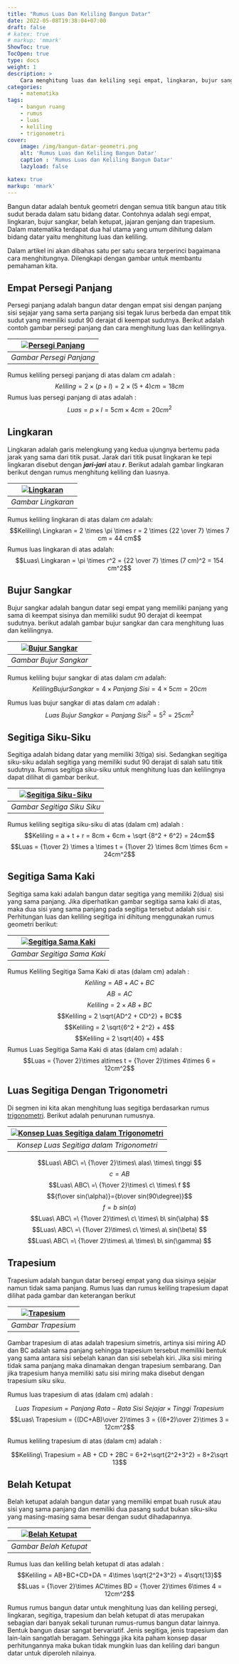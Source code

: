 ```yaml
---
title: "Rumus Luas Dan Keliling Bangun Datar"
date: 2022-05-08T19:38:04+07:00
draft: false
# katex: true
# markup: 'mmark'
ShowToc: true
TocOpen: true
type: docs
weight: 1
description: >
    Cara menghitung luas dan keliling segi empat, lingkaran, bujur sangkar, belah ketupat, jajaran genjang, trapesium dan juring lingkaran
categories:
    - matematika
tags:
    - bangun ruang
    - rumus
    - luas
    - keliling
    - trigonometri
cover:
    image: /img/bangun-datar-geometri.png
    alt: 'Rumus Luas dan Keliling Bangun Datar'
    caption : 'Rumus Luas dan Keliling Bangun Datar'
    lazyload: false

katex: true
markup: 'mmark'
---
```


Bangun datar adalah bentuk geometri dengan semua titik bangun atau titik sudut berada dalam satu bidang datar. Contohnya adalah segi empat, lingkaran, bujur sangkar, belah ketupat, jajaran genjang dan trapesium. Dalam matematika terdapat dua hal utama yang umum dihitung dalam bidang datar yaitu menghitung luas dan keliling.

Dalam artikel ini akan dibahas satu per satu secara terperinci bagaimana cara menghitungnya. Dilengkapi dengan gambar untuk membantu pemahaman kita.

## Empat Persegi Panjang
Persegi panjang adalah bangun datar dengan empat sisi dengan panjang sisi sejajar yang sama serta panjang sisi tegak lurus berbeda dan empat titik sudut yang memiliki sudut 90 derajat di keempat sudutnya. Berikut adalah contoh gambar persegi panjang dan cara menghitung luas dan kelilingnya.

|[![Persegi Panjang](/img/persegi-panjang.png "Persegi Panjang")](/img/persegi-panjang.png)|
|:--:|
|*Gambar Persegi Panjang*|

Rumus keliling persegi panjang di atas dalam *cm* adalah :
$$Keliling = 2 \times (p + l) = 2 \times (5 + 4)cm = 18cm$$
Rumus luas persegi panjang di atas adalah :
$$Luas = p \times l = 5 cm \times 4 cm = 20 cm^2$$

## Lingkaran
Lingkaran adalah garis melengkung yang kedua ujungnya bertemu pada jarak yang sama dari titik pusat. Jarak dari titik pusat lingkaran ke tepi lingkaran disebut dengan ***jari-jari*** atau ***r***. Berikut adalah gambar lingkaran berikut dengan rumus menghitung keliling dan luasnya.

|[![Lingkaran](/img/lingkaran.png "Lingkaran")](/img/lingkaran.png)|
|:--:|
|*Gambar Lingkaran*|

Rumus keliling lingkaran di atas dalam *cm* adalah:
$$Keliling\ Lingkaran = 2 \times \pi \times r = 2 \times {22 \over 7} \times 7 cm = 44 cm$$
Rumus luas lingkaran di atas adalah:
$$Luas\ Lingkaran = \pi \times r^2 = {22 \over 7} \times (7 cm)^2 = 154 cm^2$$

## Bujur Sangkar
Bujur sangkar adalah bangun datar segi empat yang memiliki panjang yang sama di keempat sisinya dan memiliki sudut 90 derajat di keempat sudutnya. berikut adalah gambar bujur sangkar dan cara menghitung luas dan kelilingnya.

|[![Bujur Sangkar](/img/bujur-sangkar.png "Bujur Sangkar")](/img/bujur-sangkar.png)|
|:--:|
|*Gambar Bujur Sangkar*|

Rumus keliling bujur sangkar di atas dalam *cm* adalah:
$$Keliling Bujur Sangkar = 4 \times Panjang\ Sisi = 4 \times 5cm = 20cm$$

Rumus luas bujur sangkar di atas dalam *cm* adalah :
$$Luas\ Bujur\ Sangkar = {Panjang\ Sisi}^2 = 5^2 = 25cm^2$$

## Segitiga Siku-Siku
Segitiga adalah bidang datar yang memiliki 3(tiga) sisi. Sedangkan segitiga siku-siku adalah segitiga yang memiliki sudut 90 derajat di salah satu titik sudutnya. Rumus segitiga siku-siku untuk menghitung luas dan kelilingnya dapat dilihat di gambar berikut.

|[![Segitiga Siku-Siku](/img/segitiga-siku-siku.png "Segitiga Siku Siku")](/img/segitiga-siku-siku.png)|
|:--:|
|*Gambar Segitiga Siku Siku*|

Rumus keliling segitiga siku-siku di atas (dalam cm) adalah :
$$Keliling = a + t + r = 8cm + 6cm + \sqrt {8^2 + 6^2} = 24cm$$
$$Luas = {1\over 2} \times a \times t = {1\over 2} \times 8cm \times 6cm = 24cm^2$$

## Segitiga Sama Kaki
Segitiga sama kaki adalah bangun datar segitiga yang memiliki 2(dua) sisi yang sama panjang. Jika diperhatikan gambar segitiga sama kaki di atas, maka dua sisi yang sama panjang pada segitiga tersebut adalah sisi r. Perhitungan luas dan keliling segitiga ini dihitung menggunakan rumus geometri berikut:

|[![Segitiga Sama Kaki](/img/segitiga-sama-kaki.png "Segitiga Sama Kaki")](/img/segitiga-sama-kaki.png)|
|:--:|
|*Gambar Segitiga Sama Kaki*|

Rumus Keliling Segitiga Sama Kaki di atas (dalam cm) adalah :
$$Keliling = AB + AC + BC$$
$$AB = AC$$
$$Keliling = 2 \times AB + BC$$
$$Keliling = 2 \sqrt{AD^2 + CD^2} + BC$$
$$Keliling = 2 \sqrt{6^2 + 2^2} + 4$$
$$Keliling = 2 \sqrt{40} + 4$$
Rumus Luas Segitiga Sama Kaki di atas (dalam cm) adalah :
$$Luas = {1\over 2}\times a\times t = {1\over 2}\times 4\times 6 = 12cm^2$$

## Luas Segitiga Dengan Trigonometri
Di segmen ini kita akan menghitung luas segitiga berdasarkan rumus [trigonometri](/materi/matematika/kelas-x/materi-trigonometri-sin-cos-tan-lengkap/). Berikut adalah penurunan rumusnya.

|[![Konsep Luas Segitiga dalam Trigonometri](/img/luas-segitiga-trigonometri.png "Konsep Luas Segitiga dalam Trigonometri")](/img/luas-segitiga-trigonometri.png)|
|:--:|
|*Konsep Luas Segitiga dalam Trigonometri*|

$$Luas\ ABC\ =\ {1\over 2}\times\ alas\ \times\ tinggi $$
$$c=AB$$
$$Luas\ ABC\ =\ {1\over 2}\times\ c\ \times\ f $$
$${f\over sin(\alpha)}={b\over sin(90\degree)}$$
$$f=b\ sin(\alpha)$$
$$Luas\ ABC\ =\ {1\over 2}\times\ c\ \times\ b\ sin(\alpha) $$
$$Luas\ ABC\ =\ {1\over 2}\times\ c\ \times\ a\ sin(\beta) $$
$$Luas\ ABC\ =\ {1\over 2}\times\ a\ \times\ b\ sin(\gamma) $$

## Trapesium
Trapesium adalah bangun datar bersegi empat yang dua sisinya sejajar namun tidak sama panjang. Rumus luas dan rumus keliling trapesium dapat dilihat pada gambar dan keterangan berikut

|[![Trapesium](/img/trapesium.png "Trapesium")](/img/trapesium.png)|
|:--:|
|*Gambar Trapesium*|

Gambar trapesium di atas adalah trapesium simetris, artinya sisi miring AD dan BC adalah sama panjang sehingga trapesium tersebut memiliki bentuk yang sama antara sisi sebelah kanan dan sisi sebelah kiri. Jika sisi miring tidak sama panjang maka dinamakan dengan trapesium sembarang. Dan jika trapesium hanya memiliki satu sisi miring maka disebut dengan trapesium siku siku.

Rumus luas trapesium di atas (dalam cm) adalah :

$$Luas\ Trapesium = Panjang\ Rata-Rata\ Sisi\ Sejajar \times Tinggi\ Trapesium$$
$$Luas\ Trapesium = {(DC+AB)\over 2}\times 3 = {(6+2)\over 2}\times 3 = 12cm^2$$

Rumus keliling trapesium di atas (dalam cm) adalah :

$$Keliling\ Trapesium = AB + CD + 2BC = 6+2+\sqrt{2^2+3^2} = 8+2\sqrt 13$$

## Belah Ketupat
Belah ketupat adalah bangun datar yang memiliki empat buah rusuk atau sisi yang sama panjang dan memiliki dua pasang sudut bukan siku-siku yang masing-masing sama besar dengan sudut dihadapannya.

|[![Belah Ketupat](/img/belahketupat.png "Belah Ketupat")](/img/belahketupat.png)|
|:--:|
|*Gambar Belah Ketupat*|

Rumus luas dan keliling belah ketupat di atas adalah :
$$Keliling = AB+BC+CD+DA = 4\times \sqrt{2^2+3^2} = 4\sqrt{13}$$
$$Luas = {1\over 2}\times AC\times BD = {1\over 2}\times 6\times 4 = 12cm^2$$

Rumus rumus bangun datar untuk menghitung luas dan keliling persegi, lingkaran, segitiga, trapesium dan belah ketupat di atas merupakan sebagian dari banyak sekali turunan rumus-rumus bangun datar lainnya. Bentuk bangun dasar sangat bervariatif. Jenis segitiga, jenis trapesium dan lain-lain sangatlah beragam. Sehingga jika kita paham konsep dasar perhitungannya maka bukan tidak mungkin luas dan keliling dari bangun datar untuk diperoleh nilainya.